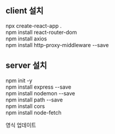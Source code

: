 ## client 설치
npx create-react-app .   
npm install react-router-dom   
npm install axios   
npm install http-proxy-middleware --save   
   
## server 설치
npm init -y    
npm install express --save   
npm install nodemon --save   
npm install path --save   
npm install cors   
npm install node-fetch   

영식 업데이트